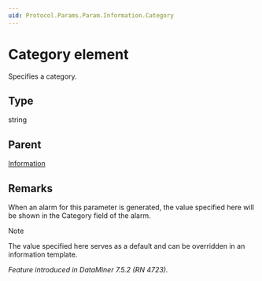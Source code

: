 ```yaml
---
uid: Protocol.Params.Param.Information.Category
---
```


# Category element

Specifies a category.

## Type

string

## Parent

[Information](xref:Protocol.Params.Param.Information)

## Remarks

When an alarm for this parameter is generated, the value specified here will be shown in the Category field of the alarm.

> [!NOTE]
> The value specified here serves as a default and can be overridden in an information template.

*Feature introduced in DataMiner 7.5.2 (RN 4723).*
